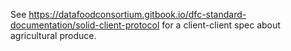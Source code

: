 See https://datafoodconsortium.gitbook.io/dfc-standard-documentation/solid-client-protocol for a client-client spec about agricultural produce.

